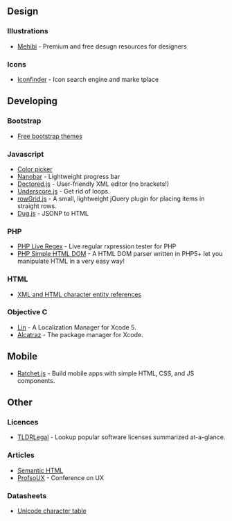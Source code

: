 ## Design
### Illustrations
  * [Mehibi](http://mehibi.com/) - Premium and free desugn resources for designers

### Icons
  * [Iconfinder](https://www.iconfinder.com/) - Icon search engine and marke tplace

## Developing
### Bootstrap 
  * [Free bootstrap themes](http://bootswatch.com/)

### Javascript
  * [Color picker](http://lonely-pixel.com/projects/picker/)
  * [Nanobar](http://nanobar.micronube.com/) - Lightweight progress bar
  * [Doctored.js](http://holloway.co.nz/doctored/) - User-friendly XML editor (no brackets!) 
  * [Underscore.js](http://underscorejs.org/) - Get rid of loops.
  * [rowGrid.js](http://brunjo.github.io/rowGrid.js/) - A small, lightweight jQuery plugin for placing items in straight rows.
  * [Dug.js](http://rog.ie/blog/dugjs-a-jsonp-to-html-script) - JSONP to HTML

### PHP
  * [PHP Live Regex](http://phpliveregex.com/) - Live regular rxpression tester for PHP 
  * [PHP Simple HTML DOM](http://simplehtmldom.sourceforge.net/) - A HTML DOM parser written in PHP5+ let you manipulate HTML in a very easy way! 

### HTML
  * [XML and HTML character entity references](http://en.wikipedia.org/wiki/List_of_XML_and_HTML_character_entity_references)

### Objective C
  * [Lin](http://questbe.at/lin/) - A Localization Manager for Xcode 5.
  * [Alcatraz](http://alcatraz.io/) - The package manager for Xcode.

## Mobile
  * [Ratchet.js](http://goratchet.com/) - Build mobile apps with simple HTML‚ CSS‚ and JS components.

## Other
### Licences
  * [TLDRLegal](https://tldrlegal.com/) - Lookup popular software licenses summarized at-a-glance.

### Articles
  * [Semantic HTML](http://kevinsuttle.com/posts/the-art-of-html-semantics-pt1/)
  * [ProfsoUX](http://habrahabr.ru/post/214253/) - Conference on UX

### Datasheets
  * [Unicode character table](http://unicode-table.com/ru/)
